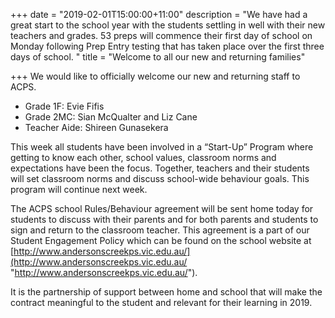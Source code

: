 +++
date = "2019-02-01T15:00:00+11:00"
description = "We have had a great start to the school year with the students settling in well with their new teachers and grades. 53 preps will commence their first day of school on Monday following Prep Entry testing that has taken place over the first three days of school. "
title = "Welcome to all our new and returning families"

+++
We would like to officially welcome our new and returning staff to ACPS.

* Grade 1F: Evie Fifis
* Grade 2MC: Sian McQualter and Liz Cane
* Teacher Aide: Shireen Gunasekera

This week all students have been involved in a “Start-Up” Program where getting to know each other, school values, classroom norms and expectations have been the focus. Together, teachers and their students will set classroom norms and discuss school-wide behaviour goals. This program will continue next week.

The ACPS school Rules/Behaviour agreement will be sent home today for students to discuss with their parents and for both parents and students to sign and return to the classroom teacher. This agreement is a part of our Student Engagement Policy which can be found on the school website at [http://www.andersonscreekps.vic.edu.au/](http://www.andersonscreekps.vic.edu.au/ "http://www.andersonscreekps.vic.edu.au/"). 

It is the partnership of support between home and school that will make the contract meaningful to the student and relevant for their learning in 2019.